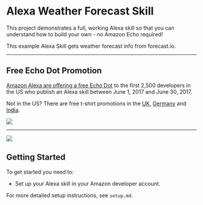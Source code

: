 # Alexa Weather Forecast Skill

This project demonstrates a full, working Alexa skill so that you can understand how to build your own - no Amazon Echo required!

This example Alexa Skill gets weather forecast info from forecast.io.

-----

## Free Echo Dot Promotion
[Amazon Alexa are offering a free Echo Dot](https://developer.amazon.com/alexa-skills-kit/alexa-developer-skill-promotion) to the first 2,500 developers in the US who publish an Alexa skill between June 1, 2017 and June 30, 2017. 

Not in the US? There are free t-shirt promotions in the [UK](https://developer.amazon.com/en-gb/alexa-skills-kit/alexa-developer-skill-promotion), [Germany](https://developer.amazon.com/de/alexa-skills-kit/alexa-developer-skill-promotion) and [India](https://developer.amazon.com/alexa-skills-kit/alexa-developer-skill-promotion-india).

![](https://cdn.glitch.com/681cc882-059d-4b05-a1f6-6cbc099cc79c%2Fdot-skills._CB509427047_.png?1497987863751)

-----

![](https://cdn.glitch.com/681cc882-059d-4b05-a1f6-6cbc099cc79c%2FalexaSkillGIF.gif)

## Getting Started
To get started you need to:
- Set up your Alexa skill in your Amazon developer account.

For more detailed setup instructions, see `setup.md`.